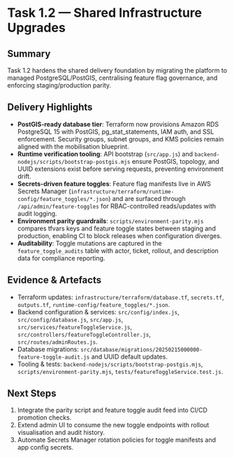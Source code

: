 # Task 1.2 — Shared Infrastructure Upgrades

## Summary
Task 1.2 hardens the shared delivery foundation by migrating the platform to managed PostgreSQL/PostGIS, centralising feature flag governance, and enforcing staging/production parity.

## Delivery Highlights
- **PostGIS-ready database tier**: Terraform now provisions Amazon RDS PostgreSQL 15 with PostGIS, pg_stat_statements, IAM auth, and SSL enforcement. Security groups, subnet groups, and KMS policies remain aligned with the mobilisation blueprint.
- **Runtime verification tooling**: API bootstrap (`src/app.js`) and `backend-nodejs/scripts/bootstrap-postgis.mjs` ensure PostGIS, topology, and UUID extensions exist before serving requests, preventing environment drift.
- **Secrets-driven feature toggles**: Feature flag manifests live in AWS Secrets Manager (`infrastructure/terraform/runtime-config/feature_toggles/*.json`) and are surfaced through `/api/admin/feature-toggles` for RBAC-controlled reads/updates with audit logging.
- **Environment parity guardrails**: `scripts/environment-parity.mjs` compares tfvars keys and feature toggle states between staging and production, enabling CI to block releases when configuration diverges.
- **Auditability**: Toggle mutations are captured in the `feature_toggle_audits` table with actor, ticket, rollout, and description data for compliance reporting.

## Evidence & Artefacts
- Terraform updates: `infrastructure/terraform/database.tf`, `secrets.tf`, `outputs.tf`, `runtime-config/feature_toggles/*.json`.
- Backend configuration & services: `src/config/index.js`, `src/config/database.js`, `src/app.js`, `src/services/featureToggleService.js`, `src/controllers/featureToggleController.js`, `src/routes/adminRoutes.js`.
- Database migrations: `src/database/migrations/20250215000000-feature-toggle-audit.js` and UUID default updates.
- Tooling & tests: `backend-nodejs/scripts/bootstrap-postgis.mjs`, `scripts/environment-parity.mjs`, `tests/featureToggleService.test.js`.

## Next Steps
1. Integrate the parity script and feature toggle audit feed into CI/CD promotion checks.
2. Extend admin UI to consume the new toggle endpoints with rollout visualisation and audit history.
3. Automate Secrets Manager rotation policies for toggle manifests and app config secrets.

